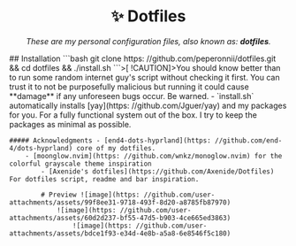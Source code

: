 <h1 align="center">✨ Dotfiles</h1><p align="center"><i>These are my personal configuration files,
also known as: <b>dotfiles</b>.</i></p>## Installation ```bash git clone https: //github.com/peperonnii/dotfiles.git && cd dotfiles && ./install.sh
```>[ !CAUTION]>You should know better than to run some random internet guy's script without checking it first. You can trust it to not be purposefully malicious but running it could cause **damage** if any unforeseen bugs occur. Be warned. 
 - `install.sh` automatically installs [yay](https: //github.com/Jguer/yay) and my packages for you. For a fully functional system out of the box. I try to keep the packages as minimal as possible.

    ##### Acknowledgments - [end4-dots-hyprland](https: //github.com/end-4/dots-hyprland) core of my dotfiles. 
        - [moonglow.nvim](https: //github.com/wnkz/monoglow.nvim) for the colorful grayscale theme inspiration
            - [Axenide's dotfiles](https://github.com/Axenide/Dotfiles) For dotfiles script, readme and bar inspiration.

            # Preview ![image](https: //github.com/user-attachments/assets/99f8ee31-9718-493f-8d20-a8785fb87970)
                ![image](https: //github.com/user-attachments/assets/60d2d237-bf55-47d5-b903-4ce665ed3863)
                    ![image](https: //github.com/user-attachments/assets/bdce1f93-e34d-4e8b-a5a8-6e8546f5c180)
